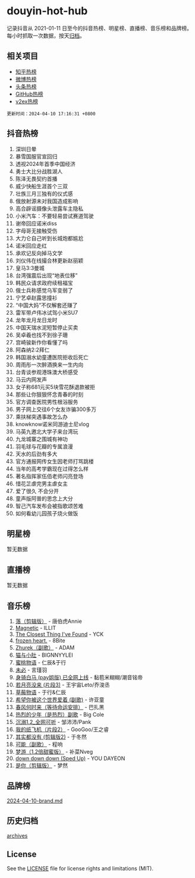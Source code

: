 # douyin-hot-hub

记录抖音从 2021-01-11 日至今的抖音热榜、明星榜、直播榜、音乐榜和品牌榜。每小时抓取一次数据，按天[归档](archives)。

## 相关项目

- [知乎热榜](https://github.com/lonnyzhang423/zhihu-hot-hub)
- [微博热榜](https://github.com/lonnyzhang423/weibo-hot-hub)
- [头条热榜](https://github.com/lonnyzhang423/toutiao-hot-hub)
- [GitHub热榜](https://github.com/lonnyzhang423/github-hot-hub)
- [v2ex热榜](https://github.com/lonnyzhang423/v2ex-hot-hub)


`更新时间：2024-04-10 17:16:31 +0800`

## 抖音热榜

1. 深圳日晕
1. 暴雪国服官宣回归
1. 透视2024年首季中国经济
1. 勇士大比分战胜湖人
1. 陈泽无畏契约首播
1. 威少快船生涯首个三双
1. 壮族三月三独有的仪式感
1. 俄放射源未对我国造成影响
1. 高合辟谣摄像头泄露车主隐私
1. 小米汽车：不要轻易尝试赛道驾驶
1. 谢帝回应诺米diss
1. 字母哥无接触受伤
1. 大力仑自己听到长城炮都尴尬
1. 诺米回应走红
1. 承欢记反向掉马文学
1. 刘仪伟在线撮合林更新赵丽颖
1. 皇马3:3曼城
1. 台湾强震后出现“地表位移”
1. 韩民众请求政府续租福宝
1. 俄士兵称感觉乌军变弱了
1. 宁艺卓赵露思撞衫
1. “中国大妈”不仅解套还赚了
1. 雷军带卢伟冰试驾小米SU7
1. 龙年龙月龙日龙时
1. 中国天瑞水泥短暂停止买卖
1. 吴卓羲也找不到徐子珊
1. 宫崎骏新作你看懂了吗
1. 阿森纳2:2拜仁
1. 韩国溺水幼童遭医院拒收后死亡
1. 周雨彤一次醉酒换来一生内向
1. 台青谈参观港珠澳大桥感受
1. 马云内网发声
1. 女子称681元买5块雪花酥退款被拒
1. 那些让你狠狠怀念青春的时刻
1. 官方调查医院男性根浴服务
1. 男子网上交往6个女友诈骗300多万
1. 乘扶梯突遇事故怎么办
1. knowknow诺米同游迪士尼vlog
1. 马英九邀北大学子来台湾玩
1. 九龙城寨之围城有神功
1. 羽毛球与花瓣的专属浪漫
1. 天水的后劲有多大
1. 官方通报网传女生因老师打骂跳楼
1. 当年的高考学霸现在过得怎么样
1. 著名指挥家伍佰老师闪亮登场
1. 惜花芷虐完男主虐女主
1. 爱了很久 不会分开
1. 童声版阿普的思念上大分
1. 智己汽车发布会被指歌颂苦难
1. 如何看幼儿园孩子烧火做饭

## 明星榜

暂无数据

## 直播榜

暂无数据

## 音乐榜

1. [落（剪辑版）](https://sf5-hl-cdn-tos.douyinstatic.com/obj/tos-cn-ve-2774/o0h6HvN1BBbli9LtU3i5fQIleBQMF5Cg4TZmmC) - 唐伯虎Annie
1. [Magnetic](https://sf5-hl-cdn-tos.douyinstatic.com/obj/tos-cn-ve-2774/oAQCYdBNZfLACGDmVFAsfAtpy32tqErgQ3XgBN) - ILLIT
1. [The Closest Thing I've Found](https://sf5-hl-cdn-tos.douyinstatic.com/obj/tos-cn-ve-2774/514ab5d9146f4d2ca454b7adff8e5e4d) - YCK
1. [frozen heart.](https://sf5-hl-cdn-tos.douyinstatic.com/obj/tos-cn-ve-2774/oIIWJfyjIACZA9zQMtnJ6hQQhFC4vhCupoRBsO) - 8Bite
1. [Zhurek（副歌）](https://sf5-hl-cdn-tos.douyinstatic.com/obj/tos-cn-ve-2774/ooQm8FBZQDlf0btEYgVpCcSCQfrdJGBEKZYBGS) - ADAM
1. [猫与小肚](https://sf3-cdn-tos.douyinstatic.com/obj/tos-cn-ve-2774/osZeoClMECgK8DYl6VebABgbchEtPYQjZEnRtd) - BIGNNYYLEI
1. [蜜桃物语](https://sf27-cdn-tos.douyinstatic.com/obj/tos-cn-ve-2774/oIhOSCZtIACtYU4XQkngiW9kCBfVD1Fz9IYeqL) - 仁辰&于行
1. [未必](https://sf5-hl-cdn-tos.douyinstatic.com/obj/tos-cn-ve-2774/ogntQMFnKQDZUgTCYuJgfLEtleYZZFxBQqhhFB) - 言瑾羽
1. [身骑白马 (pay姐版) 已全网上线](https://sf5-hl-cdn-tos.douyinstatic.com/obj/tos-cn-ve-2774/oQLO5ZgLsFkaDhdIIveF2zUCgfweY0gWaH4AQG) - 黏苞米糊糊/潮音铭帝
1. [若月亮没来 (片段3)](https://sf3-cdn-tos.douyinstatic.com/obj/tos-cn-ve-2774/okfyEUsGW1B1ovJi5JiN9IjvAT2lMwA054GoEB) - 王宇宙Leto/乔浚丞
1. [草莓物语](https://sf5-hl-cdn-tos.douyinstatic.com/obj/tos-cn-ve-2774/okynhJ7jEAIIZBfsLgYMEI8QC3WbQNN66RKzhT) - 于行&仁辰
1. [希望你被这个世界爱着 (副歌)](https://sf3-cdn-tos.douyinstatic.com/obj/tos-cn-ve-2774/oUHCmWQfZlE3QQBKBeD8rCFLpJzPgCpImhsxMt) - 许亚童
1. [春风何时来（等待命运安排）](https://sf5-hl-cdn-tos.douyinstatic.com/obj/tos-cn-ve-2774/oICBNbD3gelMfB4WgiD1KI2jQtXZE2FgHLwtsl) - 巴扎黑
1. [热烈的少年（是热烈）副歌](https://sf3-cdn-tos.douyinstatic.com/obj/tos-cn-ve-2774/owVNI0CLDAUMtSz6TEYvfFBFL4UDFFhLfgK8fa) - Big Cole
1. [沉溺1.2_全网可听](https://sf6-cdn-tos.douyinstatic.com/obj/tos-cn-ve-2774/ok2QoiBqsWAX9McZmWiI9gAB0EzwD4Xj6yfmtH) - 邹沛沛/Pank
1. [我的纸飞机（片段2）](https://sf5-hl-cdn-tos.douyinstatic.com/obj/tos-cn-ve-2774/oM2ZrKcg2CD5AeRB2gkeXOFB1IxAGJdZPazYHf) - GooGoo/王之睿
1. [其实都没有 (剪辑版2)](https://sf3-cdn-tos.douyinstatic.com/obj/tos-cn-ve-2774/oEBNQenHZtBhxYjGgUDQk0BCHTigQafgFlbQ7k) - 于冬然
1. [可能（副歌）](https://sf5-hl-cdn-tos.douyinstatic.com/obj/tos-cn-ve-2774/cde1731888894259b333569393c2fb51) - 程响
1. [梦游（1.2倍甜蜜版）](https://sf3-cdn-tos.douyinstatic.com/obj/tos-cn-ve-2774/o4gyAUm8hwufoEABmwVIiQtHsFuGzAEEWtNMzo) - 补菜Nveg
1. [down down down (Sped Up)](https://sf5-hl-cdn-tos.douyinstatic.com/obj/tos-cn-ve-2774/ow80iABiXIO9DsFwK6WeZKMaJRi3BPJAotDy8m) - YOU DAYEON
1. [是你（剪辑版）](https://sf6-cdn-tos.douyinstatic.com/obj/tos-cn-ve-2774/46019dae783c4c969944217fe1cfafc4) - 梦然

## 品牌榜

[2024-04-10-brand.md](archives/2024-04-10-brand.md)

## 历史归档

[archives](archives)

## License

See the [LICENSE](LICENSE) file for license rights and limitations (MIT).
